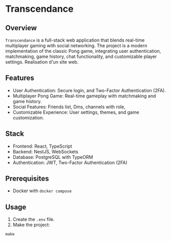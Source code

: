 # Transcendance

## Overview

`Transcendance` is a full-stack web application that blends real-time multiplayer gaming with social networking. The project is a modern implementation of the classic Pong game, integrating user authentication, matchmaking, game history, chat functionality, and customizable player settings.
Realisation d'un site web.


## Features

- User Authentication: Secure login, and Two-Factor Authentication (2FA).
- Multiplayer Pong Game: Real-time gameplay with matchmaking and game history.
- Social Features: Friends list, Dms, channels with role,
- Customizable Experience: User settings, themes, and game customization.


## Stack

- Frontend: React, TypeScript
- Backend: NestJS, WebSockets
- Database: PostgreSQL with TypeORM
- Authentication: JWT, Two-Factor Authentication (2FA)

## Prerequisites
- Docker with `docker compose`

## Usage
1. Create the `.env` file.
2. Make the project:
``` SHELL
make
```
